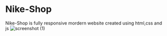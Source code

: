 # Nike-Shop
Nike-Shop is fully responsive mordern website created using html,css and js
![screenshot (1)](https://github.com/mdAliMaaz/PHOTOGRAFI/assets/130007307/05a7a29f-455b-45f6-83af-43a54cf2bf55)
